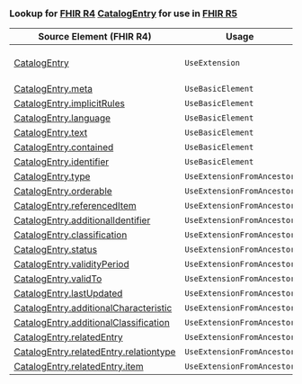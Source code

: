 ### Lookup for [FHIR R4](https://hl7.org/fhir/R4/) [CatalogEntry](https://hl7.org/fhir/R4/CatalogEntry.html) for use in [FHIR R5](https://hl7.org/fhir/R5/)

| Source Element (FHIR R4) | Usage | Target |
| -------------- | ----- | ------ |
| [CatalogEntry](https://hl7.org/fhir/R4/CatalogEntry.html#resource) | `UseExtension` | [http://hl7.org/fhir/4.0/StructureDefinition/extension-CatalogEntry](StructureDefinition-ext-R4-CatalogEntry.html) |
| [CatalogEntry.meta](https://hl7.org/fhir/R4/CatalogEntry.html#resource) | `UseBasicElement` | [Resource.meta](https://hl7.org/fhir/R5/Resource.html#resource) |
| [CatalogEntry.implicitRules](https://hl7.org/fhir/R4/CatalogEntry.html#resource) | `UseBasicElement` | [Resource.implicitRules](https://hl7.org/fhir/R5/Resource.html#resource) |
| [CatalogEntry.language](https://hl7.org/fhir/R4/CatalogEntry.html#resource) | `UseBasicElement` | [Resource.language](https://hl7.org/fhir/R5/Resource.html#resource) |
| [CatalogEntry.text](https://hl7.org/fhir/R4/CatalogEntry.html#resource) | `UseBasicElement` | [DomainResource.text](https://hl7.org/fhir/R5/DomainResource.html#resource) |
| [CatalogEntry.contained](https://hl7.org/fhir/R4/CatalogEntry.html#resource) | `UseBasicElement` | [DomainResource.contained](https://hl7.org/fhir/R5/DomainResource.html#resource) |
| [CatalogEntry.identifier](https://hl7.org/fhir/R4/CatalogEntry.html#resource) | `UseBasicElement` | [Basic.identifier](https://hl7.org/fhir/R5/Basic.html#resource) |
| [CatalogEntry.type](https://hl7.org/fhir/R4/CatalogEntry.html#resource) | `UseExtensionFromAncestor` | - |
| [CatalogEntry.orderable](https://hl7.org/fhir/R4/CatalogEntry.html#resource) | `UseExtensionFromAncestor` | - |
| [CatalogEntry.referencedItem](https://hl7.org/fhir/R4/CatalogEntry.html#resource) | `UseExtensionFromAncestor` | - |
| [CatalogEntry.additionalIdentifier](https://hl7.org/fhir/R4/CatalogEntry.html#resource) | `UseExtensionFromAncestor` | - |
| [CatalogEntry.classification](https://hl7.org/fhir/R4/CatalogEntry.html#resource) | `UseExtensionFromAncestor` | - |
| [CatalogEntry.status](https://hl7.org/fhir/R4/CatalogEntry.html#resource) | `UseExtensionFromAncestor` | - |
| [CatalogEntry.validityPeriod](https://hl7.org/fhir/R4/CatalogEntry.html#resource) | `UseExtensionFromAncestor` | - |
| [CatalogEntry.validTo](https://hl7.org/fhir/R4/CatalogEntry.html#resource) | `UseExtensionFromAncestor` | - |
| [CatalogEntry.lastUpdated](https://hl7.org/fhir/R4/CatalogEntry.html#resource) | `UseExtensionFromAncestor` | - |
| [CatalogEntry.additionalCharacteristic](https://hl7.org/fhir/R4/CatalogEntry.html#resource) | `UseExtensionFromAncestor` | - |
| [CatalogEntry.additionalClassification](https://hl7.org/fhir/R4/CatalogEntry.html#resource) | `UseExtensionFromAncestor` | - |
| [CatalogEntry.relatedEntry](https://hl7.org/fhir/R4/CatalogEntry.html#resource) | `UseExtensionFromAncestor` | - |
| [CatalogEntry.relatedEntry.relationtype](https://hl7.org/fhir/R4/CatalogEntry.html#resource) | `UseExtensionFromAncestor` | - |
| [CatalogEntry.relatedEntry.item](https://hl7.org/fhir/R4/CatalogEntry.html#resource) | `UseExtensionFromAncestor` | - |
